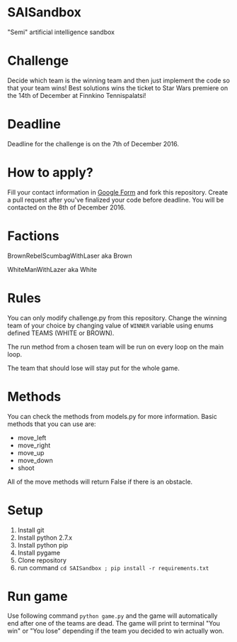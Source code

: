 # SAISandbox
"Semi" artificial intelligence sandbox

# Challenge

Decide which team is the winning team and then just implement the code so that your team wins! Best solutions wins the ticket to Star Wars premiere on the 14th of December at Finnkino Tennispalatsi!

# Deadline

Deadline for the challenge is on the 7th of December 2016.

# How to apply?

Fill your contact information in [Google Form](https://docs.google.com/forms/d/e/1FAIpQLSdP5XzFXOa1vu61R_JwB0A5KopR4RRhUKA-QEwvzEZLZPh4nQ/viewform?c=0&w=1) and fork this repository. Create a pull request after you've finalized your code before deadline. You will be contacted on the 8th of December 2016.

# Factions

BrownRebelScumbagWithLaser aka Brown

WhiteManWithLazer aka White

# Rules

You can only modify challenge.py from this repository. Change the winning team of your choice by changing value of `WINNER` variable using enums defined TEAMS (WHITE or BROWN).

The run method from a chosen team will be run on every loop on the main loop.

The team that should lose will stay put for the whole game.

# Methods

You can check the methods from models.py for more information. Basic methods that you can use are:

* move_left
* move_right
* move_up
* move_down
* shoot

All of the move methods will return False if there is an obstacle.

# Setup

1. Install git
2. Install python 2.7.x
3. Install python pip
4. Install pygame
5. Clone repository
6. run command `cd SAISandbox ; pip install -r requirements.txt`

# Run game

Use following command `python game.py` and the game will automatically end after one of the teams are dead. The game will print to terminal "You win" or "You lose" depending if the team you decided to win actually won.